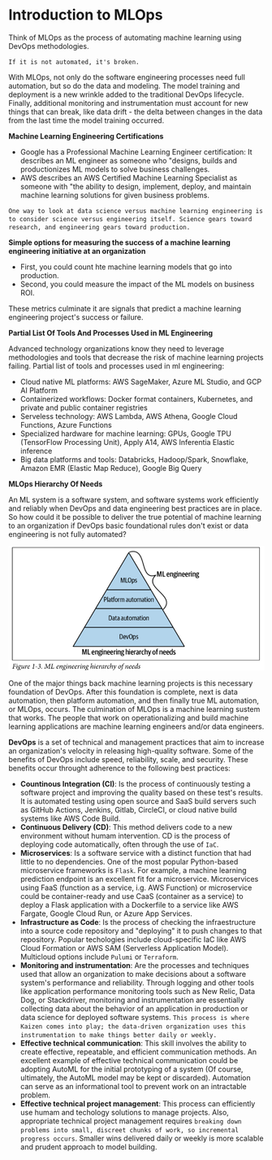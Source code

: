 # Introduction to MLOps

Think of MLOps as the process of automating machine learning using DevOps methodologies.
```
If it is not automated, it's broken.
```
With MLOps, not only do the software engineering processes need full automation, but so do the data and modeling. The model training and deployment is a new wrinkle added to the traditional DevOps lifecycle. Finally, additional monitoring and instrumentation must account for new things that can break, like data drift - the delta between changes in the data from the last time the model training occurred.

**Machine Learning Engineering Certifications**
- Google has a Professional Machine Learning Engineer certification: It describes an ML engineer as someone who "designs, builds and productionizes ML models to solve business challenges.
- AWS describes an AWS Certified Machine Learning Specialist as someone with "the ability to design, implement, deploy, and maintain machine learning solutions for given business problems.

```
One way to look at data science versus machine learning engineering is to consider science versus engineering itself. Science gears toward research, and engineering gears toward production.
```

**Simple options for measuring the success of a machine learning engineering initiative at an organization**
- First, you could count hte machine learning models that go into production.
- Second, you could measure the impact of the ML models on business ROI.

These metrics culminate it are signals that predict a machine learning engineering project's success or failure.

**Partial List Of Tools And Processes Used in ML Engineering**

Advanced technology organizations know they need to leverage methodologies and tools that decrease the risk of machine learning projects failing. Partial list of tools and processes used in ml engineering:
- Cloud native ML platforms: AWS SageMaker, Azure ML Studio, and GCP AI Platform
- Containerized workflows: Docker format containers, Kubernetes, and private and public container registries
- Serveless technology: AWS Lambda, AWS Athena, Google Cloud Functions, Azure Functions
- Specialized hardware for machine learning: GPUs, Google TPU (TensorFlow Processing Unit), Apply A14, AWS Inferentia Elastic inference
- Big data platforms and tools: Databricks, Hadoop/Spark, Snowflake, Amazon EMR (Elastic Map Reduce), Google Big Query


**MLOps Hierarchy Of Needs**

An ML system is a software system, and software systems work efficiently and reliably when DevOps and data engineering best practices are in place. So how could it be possible to deliver the true potential of machine learning to an organization if DevOps basic foundational rules don't exist or data engineering is not fully automated?

![ML engineering hierarchy of needs](imgs/figure1-3.png)

One of the major things back machine learning projects is this necessary foundation of DevOps. After this foundation is complete, next is data automation, then platform automation, and then finally true ML automation, or MLOps, occurs. The culmination of MLOps is a machine learning sustem that works. The people that work on operationalizing and build machine learning applications are machine learning engineers and/or data engineers.

**DevOps** is a set of technical and management practices that aim to increase an organization's velocity in releasing high-quality software. Some of the benefits of DevOps include speed, reliability, scale, and security. These benefits occur throught adherence to the following best practices:
- **Countinous Integration (CI)**: Is the process of continuously testing a software project and improving the quality based on these test's results. It is automated testing using open source and SaaS build servers such as GitHub Actions, Jenkins, Gitlab, CircleCI, or cloud native build systems like AWS Code Build.
- **Continuous Delivery (CD)**: This method delivers code to a new environment without humam intervention. CD is the process of deploying code automatically, often through the use of ```IaC```.
- **Microservices**: Is a software service with a distinct function that had little to no dependencies. One of the most popular Python-based microservice frameworks is ```Flask```. For example, a machine learning prediction endpoint is an excellent fit for a microservice. Microservices using FaaS (function as a service, i.g. AWS Function) or microservice could be container-ready and use CaaS (container as a service) to deploy a Flask application with a Dockerfile to a service like AWS Fargate, Google Cloud Run, or Azure App Services.
- **Infrastructure as Code**: Is the process of checking the infraestructure into a source code repository and "deploying" it to push changes to that repository. Popular techologies include cloud-specific IaC like AWS Cloud Formation or AWS SAM (Serverless Application Model). Multicloud options include ```Pulumi``` or ```Terraform```.
- **Monitoring and instrumentation**: Are the processes and techniques used that allow an organization to make decisions about a software system's performance and reliability. Through logging and other tools like application performance monitoring tools such as New Relic, Data Dog, or Stackdriver, monitoring and instrumentation are essentially collecting data about the behavior of an application in production or data science for deployed software systems. ```This process is where Kaizen comes into play; the data-driven organization uses this instrumentation to make things better daily or weekly.```
- **Effective technical communication**: This skill involves the ability to create effective, repeatable, and efficient communication methods. An excellent example of effective technical communication could be adopting AutoML for the initial prototyping of a system (Of course, ultimately, the AutoML model may be kept or discarded). Automation can serve as an informational tool to prevent work on an intractable problem.
- **Effective technical project management**: This process can efficiently use humam and techology solutions to manage projects. Also, appropriate technical project management requires ```breaking down problems into small, discreet chunks of work, so incremental progress occurs```. Smaller wins delivered daily or weekly is more scalable and prudent approach to model building.